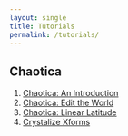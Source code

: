 ```yaml
---
layout: single
title: Tutorials
permalink: /tutorials/
---
```


## Chaotica

1. [Chaotica: An Introduction][tutorial1]
2. [Chaotica: Edit the World][tutorial2]
3. [Chaotica: Linear Latitude][tutorial3]
4. [Crystalize Xforms][crystalize-xforms]


[tutorial1]: https://blog.pugnacious.site/chaotica/introduction
[tutorial2]: https://blog.pugnacious.site/chaotica/editor
[tutorial3]: https://blog.pugnacious.site/chaotica/linear-tiles
[crystalize-xforms]: https://blog.pugnacious.site/chaotica/crystalize/xforms

